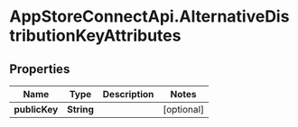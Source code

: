 # AppStoreConnectApi.AlternativeDistributionKeyAttributes

## Properties

Name | Type | Description | Notes
------------ | ------------- | ------------- | -------------
**publicKey** | **String** |  | [optional] 


